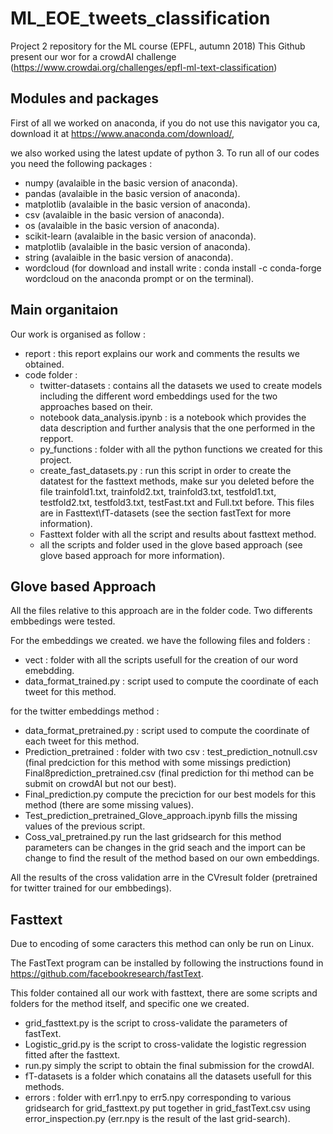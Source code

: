 # ML_EOE_tweets_classification
Project 2 repository for the ML course (EPFL, autumn 2018)
This Github present our wor for a crowdAI challenge (https://www.crowdai.org/challenges/epfl-ml-text-classification)

## Modules and packages 
 First of all we worked on anaconda, if you do not use this navigator you ca, download it at https://www.anaconda.com/download/, 
 
 we also worked using the latest update of python 3. To run all of our codes you need the following packages :  
- numpy (avalaible in the basic version of anaconda).
- pandas (avalaible in the basic version of anaconda).
- matplotlib (avalaible in the basic version of anaconda).
- csv (avalaible in the basic version of anaconda).
- os (avalaible in the basic version of anaconda).
- scikit-learn (avalaible in the basic version of anaconda). 
- matplotlib (avalaible in the basic version of anaconda). 
- string (avalaible in the basic version of anaconda). 
- wordcloud (for download and install write : conda install -c conda-forge wordcloud on the anaconda prompt or on the terminal). 

## Main organitaion
Our work is organised as follow :

- report : this report explains our work and comments the results we obtained. 
- code folder :
	- twitter-datasets :  contains all the datasets we used to create models including the different word embeddings used for the two approaches based on their. 
	- notebook data_analysis.ipynb : is a notebook which provides the data description and further analysis that the one performed in the repport.
	- py_functions : folder with all the python functions we created for this project.
	- create_fast_datasets.py : run this script in order to create the datatest for the fasttext methods, make sur you deleted before the file trainfold1.txt, trainfold2.txt, trainfold3.txt, testfold1.txt, testfold2.txt, testfold3.txt, testFast.txt and Full.txt before. This files are in Fasttext\fT-datasets (see the section fastText for more information). 
	- Fasttext folder with all the script and results about fasttext method. 
	- all the scripts and folder used in the glove based approach (see glove based approach for more information).
	
## Glove based Approach
All the files relative to this approach are in the folder code. Two differents embbedings were tested. 


For the embeddings we created. we have the following files and folders : 
- vect : folder with all the scripts usefull for the creation of our word emebdding.
- data_format_trained.py : script used to compute the coordinate of each tweet for this method. 

for the twitter embeddings method : 
- data_format_pretrained.py : script used to compute the coordinate of each tweet for this method. 
- Prediction_pretrained : folder with two csv : test_prediction_notnull.csv (final predciction for this method with some missings prediction) Final8prediction_pretrained.csv (final prediction for thi method can be submit on crowdAI but not our best). 
- Final_prediction.py compute the preciction for our best models for this method (there are some missing values). 
- Test_prediction_pretrained_Glove_approach.ipynb fills the missing values of the previous script. 
- Coss_val_pretrained.py run the last gridsearch for this method parameters can be changes in the grid seach and the import can be change to find the result of the method based on our own embeddings.

All the results of the cross validation arre in the CVresult folder (pretrained for twitter trained for our embbedings).

## Fasttext 
Due to encoding of some caracters this method can only be run on Linux.

The FastText  program can be installed by following the instructions found in https://github.com/facebookresearch/fastText.

This folder contained all our work with fasttext, there are some scripts and folders for the method itself, and specific one we created.
- grid_fasttext.py is the script to cross-validate the parameters of fastText.
- Logistic_grid.py is the script to cross-validate the logistic regression fitted after the fasttext.
- run.py simply the script to obtain the final submission for the crowdAI. 
- fT-datasets is a folder which conatains all the datasets usefull for this methods. 
- errors : folder with err1.npy to err5.npy corresponding to various gridsearch for grid_fasttext.py put together in grid_fastText.csv using error_inspection.py (err.npy is the result of the last grid-search).
